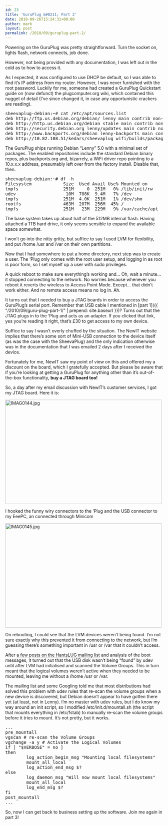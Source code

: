```yaml
---
id: 23
title: 'GuruPlug &#8211; Part 2'
date: 2010-09-26T15:24:31+00:00
author: mark
layout: post
permalink: /2010/09/guruplug-part-2/
---
```

Powering on the GuruPlug was pretty straightforward. Turn the socket on, lights flash, network connects, job done.
  
However, not being provided with any documentation, I was left out in the cold as to how to access it.
  
As I expected, it was configured to use DHCP be default, so I was able to find it&#8217;s IP address from my router. However, I was never furnished with the root password. Luckily for me, someone had created a GuruPlug Quickstart guide on (now defunct) the plugcomputer.org wiki, which contained this nugget of detail (I&#8217;ve since changed it, in case any opportunistic crackers are reading).

<pre>sheevaplug-debian:~# cat /etc/apt/sources.list
deb http://ftp.us.debian.org/debian/ lenny main contrib non-free
deb http://http.us.debian.org/debian stable main contrib non-free
deb http://security.debian.org lenny/updates main contrib non-free
deb http://www.backports.org/debian lenny-backports main contrib non-free
deb http://10.82.108.51/kedars/sheevaplug_wifi/builds/packages/ binary/</pre>

The GuruPlug ships running Debian &#8220;Lenny&#8221; 5.0 with a minimal set of packages. The enabled repositories include the standard Debian binary repos, plus backports.org and, bizarrely, a WiFi driver repo pointing to a 10.x.x.x address, presumably left over from the factory install. Disable that, then.

<pre>sheevaplug-debian:~# df -h
Filesystem            Size  Used Avail Use% Mounted on
tmpfs                 251M     0  251M   0% /lib/init/rw
udev                   10M  708K  9.4M   7% /dev
tmpfs                 251M  4.0K  251M   1% /dev/shm
rootfs                463M  207M  256M  45% /
tmpfs                 251M   23M  229M   9% /var/cache/apt</pre>

The base system takes up about half of the 512MB internal flash. Having attached a 1TB hard drive, it only seems sensible to expand the available space somewhat.
  
I won&#8217;t go into the nitty gritty, but suffice to say I used LVM for flexibility, and put /home /usr and /var on their own partitions.

Now that I had somewhere to put a home directory, next step was to create a user. The &#8216;Plug only comes with the root user setup, and logging in as root is poor form, so I set myself up a user with sudo privileges.

A quick reboot to make sure everything&#8217;s working and&#8230; Oh, wait a minute&#8230; it stopped connecting to the network. No worries because whenever you reboot it reverts the wireless to Access Point Mode. Except&#8230; that didn&#8217;t work either. And no remote access means no log in. Ah.

It turns out that I needed to buy a JTAG boards in order to access the GuruPlug&#8217;s serial port. Remember that USB cable I mentioned in [part 1]({{ "/2010/09/guru-plug-part-1/" | prepend: site.baseurl }})? Turns out that the JTAG plugs in to the &#8216;Plug and acts as an adapter. If you clicked that link, yes you&#8217;re reading it right, that&#8217;s £30 to get access to my own device.
  
Suffice to say I wasn&#8217;t overly chuffed by the situation. The NewIT website implies that there&#8217;s some sort of Mini-USB connection to the device itself (as was the case with the SheevaPlug) and the only indication otherwise was in the documentation that I was emailed 2 days after I received the device.
  
Fortunately for me, NewIT saw my point of view on this and offered my a discount on the board, which I gratefully accepted. But please be aware that if you&#8217;re looking at getting a GuruPlug for anything other than it&#8217;s out-of-the-box functionality, **buy a JTAG board too!**

So, a day after my email discussion with NewIT&#8217;s customer services, I got my JTAG board. Here it is:
  
[<img src="http://farm5.static.flickr.com/4109/5041325787_d2a2d17f3c.jpg" width="500" height="333" alt="IMAG0144.jpg" />](http://www.flickr.com/photos/52817101@N05/5041325787/ "IMAG0144.jpg by marxjohnson00, on Flickr")

I hooked the funny wiry connectors to the &#8216;Plug and the USB connector to my EeePC, an connected through Minicom
  
[<img src="http://farm5.static.flickr.com/4087/5041974822_96617dcee6.jpg" width="500" height="333" alt="IMAG0145.jpg" />](http://www.flickr.com/photos/52817101@N05/5041974822/ "IMAG0145.jpg by marxjohnson00, on Flickr")

On rebooting, I could see that the LVM devices weren&#8217;t being found. I&#8217;m not sure exactly why this prevented it from connecting to the network, but I&#8217;m guessing there&#8217;s something important in /usr or /var that it couldn&#8217;t access.
  
After [a few posts on the HantsLUG mailing list](http://www.hantslug.org.uk/lurker/thread/20101001.221300.3eac7170.en.html) and analysis of the boot messages, it turned out that the USB disk wasn&#8217;t being &#8220;found&#8221; by udev until after LVM had initialised and scanned the Volume Groups. This in turn meant that the logical volumes weren&#8217;t active when they needed to be mounted, leaving me without a /home /usr or /var.
  
The mailing list and some Googling told me that most distributions had solved this problem with udev rules that re-scan the volume groups when a new device is discovered, but Debian doesn&#8217;t appear to have gotten there yet (at least, not in Lenny). I&#8217;m no master with udev rules, but I do know my way around an init script, so I modified /etc/init.d/mountall.sh (the script that mounts everything in /etc/fstab) to manually re-scan the volume groups before it tries to mount. It&#8217;s not pretty, but it works.

<pre>...
pre_mountall
vgscan # re-scan the Volume Groups
vgchange -a y # Activate the Logical Volumes
if [ "$VERBOSE" = no ]
then
        log_action_begin_msg "Mounting local filesystems"
        mount_all_local
        log_action_end_msg $?
else
        log_daemon_msg "Will now mount local filesystems"
        mount_all_local
        log_end_msg $?
fi
post_mountall
...
</pre>

So, now I can get back to business setting up the software. Join me again in part 3!

